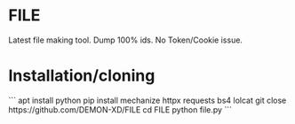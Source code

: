 # FILE
Latest file making tool. Dump 100% ids. No Token/Cookie issue.
<h1>Installation/cloning</h1>
```
apt install python
pip install mechanize httpx requests bs4 lolcat 
git close https://github.com/DEMON-XD/FILE
cd FILE
python file.py
```
